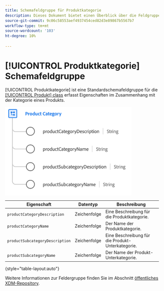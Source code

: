 ```yaml
---
title: Schemafeldgruppe für Produktkategorie
description: Dieses Dokument bietet einen Überblick über die Feldgruppe "Produktkategorie".
source-git-commit: 9c06c58553aef4937454ced82d3e89867b5567b7
workflow-type: tm+mt
source-wordcount: '103'
ht-degree: 10%

---
```



# [!UICONTROL Produktkategorie] Schemafeldgruppe

[!UICONTROL Produktkategorie] ist eine Standardschemafeldgruppe für die [[!UICONTROL Produkt] class](../../classes/product.md) erfasst Eigenschaften im Zusammenhang mit der Kategorie eines Produkts.

![](../../images/field-groups/product/product-category.png)

| Eigenschaft | Datentyp | Beschreibung |
| --- | --- | --- |
| `productCategoryDescription` | Zeichenfolge | Eine Beschreibung für die Produktkategorie. |
| `productCategoryName` | Zeichenfolge | Der Name der Produktkategorie. |
| `productSubcategoryDescription` | Zeichenfolge | Eine Beschreibung für die Produkt-Unterkategorie. |
| `productSubcategoryName` | Zeichenfolge | Der Name der Produkt-Unterkategorie. |

{style=&quot;table-layout:auto&quot;}

Weitere Informationen zur Feldergruppe finden Sie im Abschnitt [öffentliches XDM-Repository](https://github.com/adobe/xdm/blob/master/docs/reference/fieldgroups/product/product-category.schema.json).
